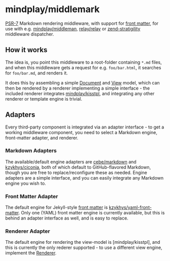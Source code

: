# mindplay/middlemark

[PSR-7](http://www.php-fig.org/psr/psr-7/) Markdown rendering middleware, with support for
[front matter](http://jekyllrb.com/docs/frontmatter/), for use with e.g.
[mindplay/middleman](https://github.com/mindplay-dk/middleman),
[relay/relay](https://github.com/relayphp/Relay.Relay) or
[zend-stratigility](https://github.com/zendframework/zend-stratigility) middleware dispatcher.

## How it works

The idea is, you point this middleware to a root-folder containing `*.md` files, and when this
middleware gets a request for e.g. `foo/bar.html`, it searches for `foo/bar.md`, and renders it.

It does this by assembling a simple [Document](src/Document.php) and [View](src/View.php) model,
which can then be rendered by a renderer implementing a simple interface - the included renderer
integrates [mindplay/kisstpl](https://github.com/mindplay-dk/kisstpl), and integrating any other
renderer or template engine is trivial.

## Adapters

Every third-party component is integrated via an adapter interface - to get a working middleware
component, you need to select a Markdown engine, front-matter adapter, and renderer.

### Markdown Adapters

The available/default engine adapters are [cebe/markdown](https://packagist.org/packages/cebe/markdown) and
[kzykhys/ciconia](https://github.com/kzykhys/Ciconia/), both of which default to GitHub-flavored Markdown,
though you are free to replace/reconfigure these as needed. Engine adapters are a simple interface, and you
can easily integrate any Markdown engine you wish to.

### Front Matter Adapter

The default engine for Jekyll-style [front matter](https://jekyllrb.com/docs/frontmatter/) is
[kzykhys/yaml-front-matter](https://packagist.org/packages/kzykhys/yaml-front-matter). Only one (YAML)
front matter engine is currently available, but this is behind an adapter interface as well, and is
easy to replace.

### Renderer Adapter

The default engine for rendering the view-model is [mindplay/kisstpl], and this is currently the only
rederer supported - to use a different view engine, implement the [Renderer](src/RendererInterface).
